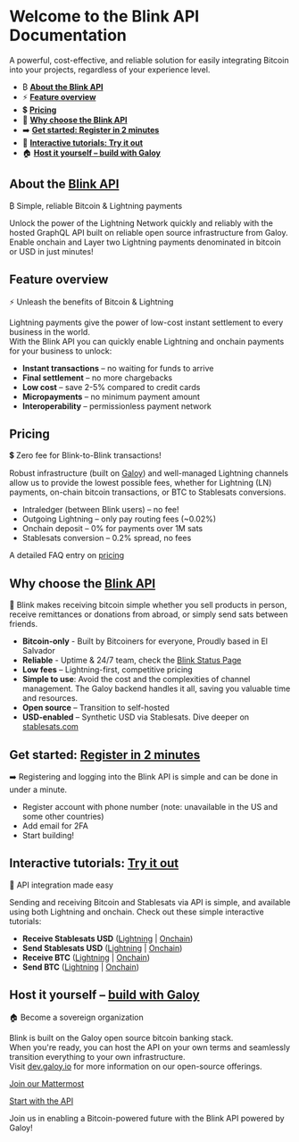 # Welcome to the Blink API Documentation

A powerful, cost-effective, and reliable solution for easily integrating Bitcoin into your projects, regardless of your experience level.

- ₿ [**About the Blink API**](#about-the-blink-api)
- ⚡ [**Feature overview**](#feature-overview)
- 💲 [**Pricing**](#pricing)
- 📖 [**Why choose the Blink API**](#why-choose-the-blink-api)
- ➡️ [**Get started: Register in 2 minutes**](#get-started-register-in-2-minutes)
- 🧪 [**Interactive tutorials: Try it out**](#interactive-tutorials-try-it-out)
- 🏠 [**Host it yourself – build with Galoy**](#host-it-yourself-–-build-with-galoy)

## About the [Blink API](/api)
₿ Simple, reliable Bitcoin & Lightning payments

Unlock the power of the Lightning Network quickly and reliably with the hosted GraphQL API built on reliable open source infrastructure from Galoy.<br />
Enable onchain and Layer two Lightning payments denominated in bitcoin or USD in just minutes!

## Feature overview
⚡ Unleash the benefits of Bitcoin & Lightning

Lightning payments give the power of low-cost instant settlement to every business in the world.<br />
With the Blink API you can quickly enable Lightning and onchain payments for your business to unlock:

* **Instant transactions** – no waiting for funds to arrive
* **Final settlement** – no more chargebacks
* **Low cost** – save 2-5% compared to credit cards
* **Micropayments** – no minimum payment amount
* **Interoperability** – permissionless payment network

## Pricing
💲 Zero fee for Blink-to-Blink transactions!

Robust infrastructure (built on [Galoy](https://dev.galoy.io)) and well-managed Lightning channels allow us to provide the lowest possible fees, whether for Lightning (LN) payments, on-chain bitcoin transactions, or BTC to Stablesats conversions.

* Intraledger (between Blink users) – no fee!
* Outgoing Lightning – only pay routing fees (~0.02%)
* Onchain deposit – 0% for payments over 1M sats
* Stablesats conversion – 0.2% spread, no fees

A detailed FAQ entry on [pricing](https://faq.blink.sv/transaction-fees/what-are-the-transaction-fees-for-using-blink-wallet)

## Why choose the [Blink API](/api)
📖 Blink makes receiving bitcoin simple whether you sell products in person, receive remittances or donations from abroad, or simply send sats between friends.

* **Bitcoin-only** - Built by Bitcoiners for everyone, Proudly based in El Salvador
* **Reliable** - Uptime & 24/7 team, check the [Blink Status Page](https://blink.statuspage.io/)
* **Low fees** – Lightning-first, competitive pricing
* **Simple to use**: Avoid the cost and the complexities of channel management. The Galoy backend handles it all, saving you valuable time and resources.
* **Open source** – Transition to self-hosted
* **USD-enabled** – Synthetic USD via Stablesats. Dive deeper on [stablesats.com](https://stablesats.com/)

## Get started: [Register in 2 minutes](/api/start)
➡️ Registering and logging into the Blink API is simple and can be done in under a minute.

* Register account with phone number (note: unavailable in the US and some other countries)
* Add email for 2FA
* Start building!

## Interactive tutorials: [Try it out](/api#-tutorials)
🧪 API integration made easy

Sending and receiving Bitcoin and Stablesats via API is simple, and available using both Lightning and onchain. Check out these simple interactive tutorials:
* **Receive Stablesats USD** ([Lightning](/api/usd-ln-receive) | [Onchain](/api/usd-onchain-receive))
* **Send Stablesats USD** ([Lightning](/api/usd-ln-send) | [Onchain](/api/usd-onchain-send))
* **Receive BTC** ([Lightning](/api/btc-ln-receive) | [Onchain](/api/btc-onchain-receive))
* **Send BTC** ([Lightning](/api/btc-ln-send) | [Onchain](/api/btc-onchain-send))

## Host it yourself – [build with Galoy](https://dev.galoy.io)
🏠 Become a sovereign organization

Blink is built on the Galoy open source bitcoin banking stack.<br />
When you're ready, you can host the API on your own terms and seamlessly transition everything to your own infrastructure.<br />
Visit [dev.galoy.io](https://dev.galoy.io) for more information on our open-source offerings.

[Join our Mattermost](https://chat.galoy.io/)

[Start with the API](https://dev.blink.sv/api/start)

Join us in enabling a Bitcoin-powered future with the Blink API powered by Galoy!
